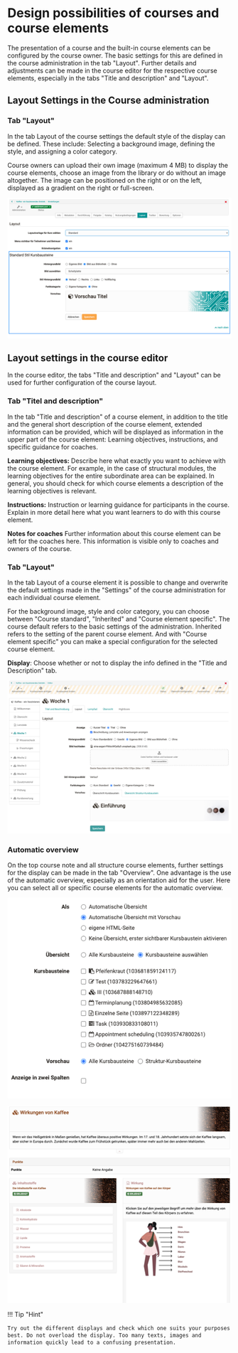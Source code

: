 # Design possibilities of courses and course elements

The presentation of a course and the built-in course elements can be configured by the course owner. The basic settings for this are defined in the course administration in the tab "Layout". Further details and adjustments can be made in the course editor for the respective course elements, especially in the tabs "Title and description" and "Layout". 

## Layout Settings in the Course administration
  
### Tab "Layout" 

In the tab Layout of the course settings the default style of the display can be defined. These include: Selecting a background image, defining the style, and assigning a color category.

Course owners can upload their own image (maximum 4 MB) to display the course elements, choose an image from the library or do without an image altogether. The image can be positioned on the right or on the left, displayed as a gradient on the right or full-screen.
 
  
![](assets/Dokumentation_de.png)


## Layout settings in the course editor

In the course editor, the tabs "Title and description" and "Layout" can be used for further configuration of the course layout.


### Tab "Titel and description" 

In the tab "Title and description" of a course element, in addition to the title and the general short description of the course element, extended information can be provided, which will be displayed as information in the upper part of the course element: Learning objectives, instructions, and specific guidance for coaches. 

**Learning objectives:** Describe here what exactly you want to achieve with the course element. For example, in the case of structural modules, the learning objectives for the entire subordinate area can be explained. In general, you should check for which course elements a description of the learning objectives is relevant.
  
**Instructions:** Instruction or learning guidance for participants in the course. Explain in more detail here what you want learners to do with this course element. 
  
**Notes for coaches**
Further information about this course element can be left for the coaches here. This information is visible only to coaches and owners of the course.

### Tab "Layout" 

In the tab Layout of a course element it is possible to change and overwrite the default settings made in the "Settings" of the course administration for each individual course element.

For the background image, style and color category, you can choose between "Course standard", "Inherited" and "Course element specific". The course default refers to the basic settings of the administration. Inherited refers to the setting of the parent course element. And with "Course element specific" you can make a special configuration for the selected course element. 

**Display**: Choose whether or not to display the info defined in the "Title and Description" tab.

  
![](assets/image2021-8-19_11-6-52.png)


### Automatic overview

On the top course note and all structure course elements, further settings for the display can be made in the tab "Overview". One advantage is the use of the automatic overview, especially as an orientation aid for the user. Here you can select all or specific course elements for the automatic overview.

![](assets/image2021-8-20_7-44-8.png)

![](assets/image2021-8-19_15-10-11.png)

!!! Tip "Hint"

    Try out the different displays and check which one suits your purposes best. Do not overload the display. Too many texts, images and information quickly lead to a confusing presentation.
